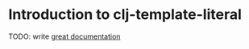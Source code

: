 # Introduction to clj-template-literal

TODO: write [great documentation](http://jacobian.org/writing/what-to-write/)
